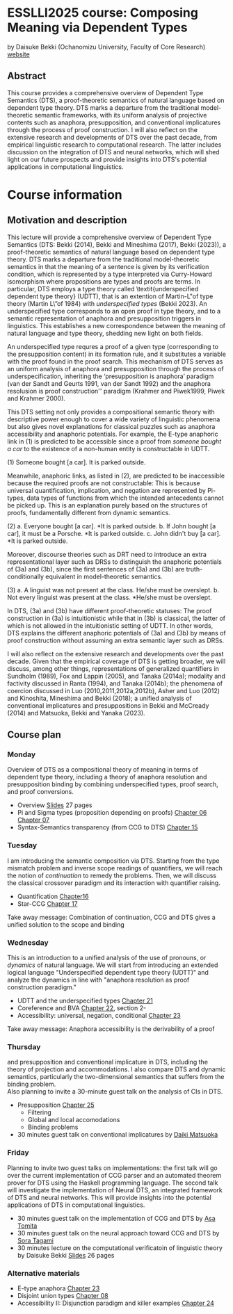 # ESSLLI2025 course: Composing Meaning via Dependent Types

by Daisuke Bekki (Ochanomizu University, Faculty of Core Research) [website](https://github.com/DaisukeBekki)

## Abstract

This course provides a comprehensive overview of Dependent Type Semantics (DTS), a proof-theoretic semantics of natural language based on dependent type theory. DTS marks a departure from the traditional model-theoretic semantic frameworks, with its uniform analysis of projective contents such as anaphora, presupposition, and conventional implicatures through the process of proof construction. I will also reflect on the extensive research and developments of DTS over the past decade, from empirical linguistic research to computational research.  The latter includes discussion on the integration of DTS and neural networks, which will shed light on our future prospects and provide insights into DTS's potential applications in computational linguistics.

# Course information

## Motivation and description

This lecture will provide a comprehensive overview of Dependent Type Semantics (DTS: Bekki (2014), Bekki and Mineshima (2017), Bekki (2023)), a proof-theoretic semantics of natural language based on dependent type theory.  DTS marks a departure from the traditional model-theoretic semantics
in that the meaning of a sentence is given by its verification condition, which is represented by a type interpreted via Curry-Howard isomorphism where propositions are types and proofs are terms.
In particular, DTS employs a type theory called \textit{underspecified dependent type theory} (UDTT), that is an extention of Martin-L\"of type theory (Martin L\”of 1984) with *underspecified types* (Bekki 2023).  An underspecified type corresponds to an open proof in type theory, and to a semantic representation of anaphora and presupposition triggers in linguistics.  This establishes a new correspondence between the meaning of natural language and type theory, shedding new light on both fields.

An underspecified type requres a proof of a given type (corresponding to the presupposition content) in its formation rule, and it substitutes a variable with the proof found in the proof search.
This mechanism of DTS serves as an uniform analysis of anaphora and presupposition through the process of underspecification, inheriting the ‘presupposition is anaphora’ paradigm (van der Sandt and Geurts 1991, van der Sandt 1992) and the anaphora resolusion is proof construction'' paradigm (Krahmer and Piwek1999, Piwek and Krahmer 2000).

This DTS setting not only provides a compositional semantic theory with descriptive power enough to cover a wide variety of linguistic phenomena but also gives novel explanations for classical puzzles such as anaphora accessibility and anaphoric potentials.
For example, the E-type anaphoric link in (1) is predicted to be accessible since a proof from _someone bought a car_ to the existence of a non-human entity is constructable in UDTT.

(1)  Someone bought [a car].  It is parked outside.

Meanwhile, anaphoric links, as listed in (2), are predicted to be inaccessible because the required proofs are not constructable:
This is because universal quantification, implication, and negation are represented by Pi-types, data types of functions from which the intended antecedents cannot be picked up.  This is an explanation purely based on the structures of proofs, fundamentally different from dynamic semantics.

(2) a. Everyone bought [a car].  *It is parked outside.
     b. If John bought [a car], it must be a Porsche.  *It is parked outside.
     c. John didn't buy [a car].  *It is parked outside.

Moreover, discourse theories such as DRT need to introduce an extra representational layer such as DRSs to distinguish the anaphoric potentials of (3a) and (3b), since the first sentences of (3a) and (3b) are truth-conditionally equivalent in model-theoretic semantics.

(3) a. A linguist was not present at the class.  He/she must be overslept.
      b. Not every linguist was present at the class.  *He/she must be overslept.

In DTS, (3a) and (3b) have different proof-theoretic statuses: The proof construction in (3a) is intuitionistic while that in (3b) is classical, the latter of which is not allowed in the intuitionistic setting of UDTT.  In other words, DTS explains the different anaphoric potentials of (3a) and (3b) by means of proof construction without assuming an extra semantic layer such as DRSs.

I will also reflect on the extensive research and developments over the past decade.
Given that the empirical coverage of DTS is getting broader, we will discuss, among other things, representations of generalized quantifiers in Sundholm (1989), Fox and Lappin (2005), and Tanaka (2014a); modality and factivity discussed in Ranta (1994), and Tanaka (2014b); the phenomena of coercion discussed in Luo (2010,2011,2012a,2012b), Asher and Luo (2012) and Kinoshita, Mineshima and Bekki (2018); a unified analysis of conventional implicatures and presuppositions in Bekki and McCready (2014) and Matsuoka, Bekki and Yanaka (2023).

## Course plan

### Monday

Overview of DTS as a compositional theory of meaning in terms of dependent type theory, including a theory of anaphora resolution and presupposition binding by combining underspecified types, proof search, and proof conversions.

- Overview [Slides](Bekki2025ESSLLIday1.pdf) 27 pages
- Pi and Sigma types (proposition depending on proofs) [Chapter 06](DTSbookChapter06.pdf) [Chapter 07](DTSbookChapter07.pdf)
- Syntax-Semantics transparency (from CCG to DTS) [Chapter 15](DTSbookChapter15.pdf)

### Tuesday

I am introducing the semantic composition via DTS. Starting from the type mismatch problem and inverse scope readings of quantifiers, we will reach the notion of _continuation_ to remedy the problems.  Then, we will discuss the classical crossover paradigm and its interaction with quantifier raising.

- Quantification [Chapter16](DTSbookChapter16.pdf)
- Star-CCG [Chapter 17](DTSbookChapter17.pdf)

Take away message: Combination of continuation, CCG and DTS gives a unified solution to the scope and binding 

### Wednesday

This is an introduction to a unified analysis of the use of pronouns, or _dynamics_ of natural language.
We will start from introducing an extended logical language "Underspecified dependent type theory (UDTT)" and analyze the dynamics in line with "anaphora resolution as proof construction paradigm."

- UDTT and the underspecified types [Chapter 21](DTSbookChapter21.pdf)
- Coreference and BVA [Chapter 22](DTSbookChapter22.pdf), section 2-
- Accessibility: universal, negation, conditional [Chapter 23](DTSbookChapter24.pdf)

Take away message: Anaphora accessibility is the derivability of a proof

### Thursday

and presupposition and conventional implicature in DTS, including the theory of projection and accommodations.  I also compare DTS and dynamic semantics, particularly the two-dimensional semantics that suffers from the binding problem.  
Also planning to invite a 30-minute guest talk on the analysis of CIs in DTS.


- Presupposition [Chapter 25](DTSbookChapter25.pdf)
  - Filtering
  - Global and local accomodations
  - Binding problems
- 30 minutes guest talk on conventional implicatures by [Daiki Matsuoka](https://daiki-matsuoka.com/)

### Friday

Planning to invite two guest talks on implementations: the first talk will go over the current implementation of CCG parser and an automated theorem prover for DTS using the Haskell programming language.  The second talk will investigate the implementation of Neural DTS, an integrated framework of DTS and neural networks.  This will provide insights into the potential applications of DTS in computational linguistics.

- 30 minutes guest talk on the implementation of CCG and DTS by [Asa Tomita](https://morning85.github.io/) 
- 30 minutes guest talk on the neural approach toward CCG and DTS by [Sora Tagami](https://bluesky0906.github.io/) 
- 30 minutes lecture on the computational verificatoin of linguistic theory by Daisuke Bekki [Slides](Bekki2025ESSLLIday5.pdf) 26 pages

### Alternative materials

- E-type anaphora [Chapter 23](DTSbookChapter23.pdf)
- Disjoint union types [Chapter 08](DTSbookChapter08.pdf)
- Accessibility II: Disjunction paradigm and killer examples [Chapter 24](DTSbookChapter24.pdf)
